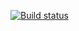 [![Build status](https://ci.appveyor.com/api/projects/status/03am6fxq5qv34fhv/branch/main?svg=true)](https://ci.appveyor.com/project/Pl975/api-ci/branch/main)
